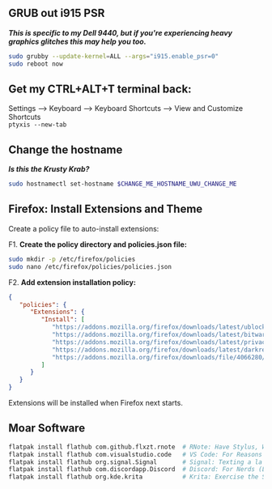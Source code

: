 ## GRUB out i915 PSR
  _**This is specific to my Dell 9440, but if you're experiencing heavy graphics glitches this may help you too.**_ 
   ```bash
   sudo grubby --update-kernel=ALL --args="i915.enable_psr=0"
   sudo reboot now
   ```

## Get my CTRL+ALT+T terminal back:
   Settings --> Keyboard --> Keyboard Shortcuts --> View and Customize Shortcuts \
   `ptyxis --new-tab`

## Change the hostname
   _**Is this the Krusty Krab?**_
   ```bash
   sudo hostnamectl set-hostname $CHANGE_ME_HOSTNAME_UWU_CHANGE_ME
   ```

## Firefox: Install Extensions and Theme

Create a policy file to auto-install extensions:

F1. **Create the policy directory and policies.json file:**
   ```bash
   sudo mkdir -p /etc/firefox/policies
   sudo nano /etc/firefox/policies/policies.json
   ```

F2. **Add extension installation policy:**
```json
{
   "policies": {
      "Extensions": {
         "Install": [
            "https://addons.mozilla.org/firefox/downloads/latest/ublock-origin/latest.xpi",
            "https://addons.mozilla.org/firefox/downloads/latest/bitwarden-password-manager/latest.xpi",
            "https://addons.mozilla.org/firefox/downloads/latest/privacy-com/latest.xpi",
            "https://addons.mozilla.org/firefox/downloads/latest/darkreader/latest.xpi",
            "https://addons.mozilla.org/firefox/downloads/file/4066280/lush_bold-2.1.xpi"
         ]
      }
   }
}
```

Extensions will be installed when Firefox next starts.

## Moar Software

   ```bash
   flatpak install flathub com.github.flxzt.rnote  # RNote: Have Stylus, Will Draw
   flatpak install flathub com.visualstudio.code   # VS Code: For Reasons
   flatpak install flathub org.signal.Signal       # Signal: Texting a la Hegseth
   flatpak install flathub com.discordapp.Discord  # Discord: For Nerds (Like Me)
   flatpak install flathub org.kde.krita           # Krita: Exercise the Stylus
   ```
